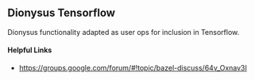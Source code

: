 ## Dionysus Tensorflow

Dionysus functionality adapted as user ops for inclusion in Tensorflow.

#### Helpful Links
  - https://groups.google.com/forum/#!topic/bazel-discuss/64v_Oxnav3I

